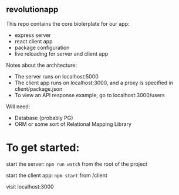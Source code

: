 ## revolutionapp

This repo contains the core biolerplate for our app:
- express server
- react client app
- package configuration
- live reloading for server and client app

Notes about the architecture:
- The server runs on localhost:5000
- The client app runs on localhost:3000, and a proxy is specified in client/package.json
- To view an API response example, go to localhost:3000/users


Will need:
- Database (probably PG)
- ORM or some sort of Relational Mapping Library

# To get started:

start the server:
`npm run watch` from the root of the project

start the client app:
`npm start` from /client

visit localhost:3000
